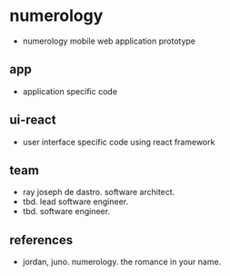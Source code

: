 # numerology
* numerology mobile web application prototype 

## app
* application specific code

## ui-react
* user interface specific code using react framework

## team
* ray joseph de dastro. software architect. 
* tbd. lead software engineer.
* tbd. software engineer.

## references
* jordan, juno. numerology. the romance in your name.
